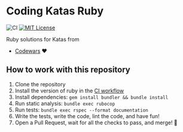 # Coding Katas Ruby

![CI](https://github.com/eliflores/coding-katas-ruby/workflows/CI/badge.svg)
[![MIT License](https://img.shields.io/badge/License-MIT-blue.svg)](LICENSE)

Ruby solutions for Katas from
* [Codewars](https://www.codewars.com/) ♥️

## How to work with this repository

1. Clone the repository
2. Install the version of ruby in the [CI workflow](.github/workflows/ci.yml)
3. Install dependencies: `gem install bundler && bundle install`
4. Run static analysis: `bundle exec rubocop`
5. Run tests: `bundle exec rspec --format documentation`
6. Write the tests, write the code, lint the code, and have fun!
7. Open a Pull Request, wait for all the checks to pass, and merge! 🎉
